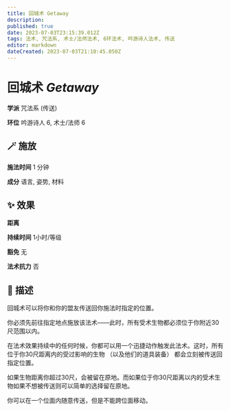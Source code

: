 ```yaml
---
title: 回城术 Getaway
description: 
published: true
date: 2023-07-03T23:15:39.012Z
tags: 法术, 咒法系, 术士/法师法术, 6环法术, 吟游诗人法术, 传送
editor: markdown
dateCreated: 2023-07-03T21:10:45.050Z
---
```


# **回城术** *Getaway*

**学派** 咒法系 (传送) 

**环位** 吟游诗人 6, 术士/法师 6

## 🪄 施放

**施法时间** 1 分钟

**成分** 语言, 姿势, 材料

## ✨ 效果  

**距离**   

**持续时间** 1小时/等级 

**豁免** 无

**法术抗力** 否

## 📖 描述

回城术可以将你和你的盟友传送回你施法时指定的位置。

你必须先前往指定地点施放该法术——此时，所有受术生物都必须位于你附近30尺范围以内。

在法术效果持续中的任何时候，你都可以用一个迅捷动作触发此法术。这时，所有位于你30尺距离内的受过影响的生物 （以及他们的道具装备） 都会立刻被传送回指定位置。

如果生物距离你超过30尺，会被留在原地。而如果位于你30尺距离以内的受术生物如果不想被传送则可以简单的选择留在原地。

你可以在一个位面内随意传送，但是不能跨位面移动。
    